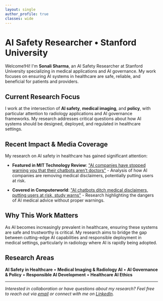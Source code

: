 ```yaml
---
layout: single
author_profile: true
classes: wide
---
```


# AI Safety Researcher • Stanford University

Welcome!Hi! I'm **Sonali Sharma**, an AI Safety Researcher at Stanford University specializing in medical applications and AI governance. My work focuses on ensuring AI systems in healthcare are safe, reliable, and beneficial for patients and providers.

## Current Research Focus

I work at the intersection of **AI safety**, **medical imaging**, and **policy**, with particular attention to radiology applications and AI governance frameworks. My research addresses critical questions about how AI systems should be designed, deployed, and regulated in healthcare settings.

## Recent Impact & Media Coverage

My research on AI safety in healthcare has gained significant attention:

- **Featured in MIT Technology Review**: ["AI companies have stopped warning you that their chatbots aren't doctors"](https://www.technologyreview.com/2025/07/21/1120522/ai-companies-have-stopped-warning-you-that-their-chatbots-arent-doctors/) - Analysis of how AI companies are removing medical disclaimers, potentially putting users at risk.

- **Covered in Computerworld**: ["AI chatbots ditch medical disclaimers, putting users at risk, study warns"](https://www.computerworld.com/article/4026778/ai-chatbots-ditch-medical-disclaimers-putting-users-at-risk-study-warns.html) - Research highlighting the dangers of AI medical advice without proper warnings.

## Why This Work Matters

As AI becomes increasingly prevalent in healthcare, ensuring these systems are safe and trustworthy is critical. My research aims to bridge the gap between cutting-edge AI capabilities and responsible deployment in medical settings, particularly in radiology where AI is rapidly being adopted.

## Research Areas

**AI Safety in Healthcare** • **Medical Imaging & Radiology AI** • **AI Governance & Policy** • **Responsible AI Development** • **Healthcare AI Ethics**

---

*Interested in collaboration or have questions about my research? Feel free to reach out via [email](mailto:sonali3@stanford.edu) or connect with me on [LinkedIn](https://www.linkedin.com/in/sonali-sharma-946936346/).*

